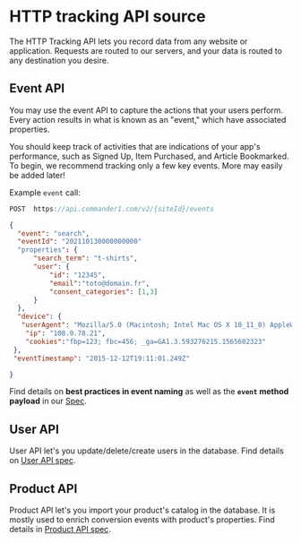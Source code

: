 # HTTP tracking API source

The HTTP Tracking API lets you record data from any website or application. Requests are routed to our servers, and your data is routed to any destination you desire.

## Event API <a href="track" id="track"></a>

You may use the event API to capture the actions that your users perform. Every action results in what is known as an "event," which have associated properties. 

You should keep track of activities that are indications of your app's performance, such as Signed Up, Item Purchased, and Article Bookmarked. To begin, we recommend tracking only a few key events. More may easily be added later!

Example `event` call:

```c
POST  https://api.commander1.com/v2/{siteId}/events
```

```json
{
  "event": "search",
  "eventId": "202110130000000000"
  "properties": {
      "search_term": "t-shirts", 
      "user": {
          "id": "12345",
          "email":"toto@domain.fr",
          "consent_categories": [1,3]
      }
  },
  "device": {
   "userAgent": "Mozilla/5.0 (Macintosh; Intel Mac OS X 10_11_0) AppleWebKit/537.36 (KHTML, like Gecko) Chrome/46.0.2490.86 Safari/537.36",
    "ip": "108.0.78.21", 
    "cookies":"fbp=123; fbc=456; _ga=GA1.3.593276215.1565602323"
 },
 "eventTimestamp": "2015-12-12T19:11:01.249Z"

}
```

Find details on **best practices in event naming** as well as the **`event` method payload** in our [Spec](../../../../developers/tracking/about-events/).

## User API

User API let's you update/delete/create users in the database. Find details on [User API spec](https://community.commandersact.com/datacommander/api/users).

## Product API

Product API let's you import your product's catalog in the database. It is mostly used to enrich conversion events with product's properties. Find details in [Product API spec](https://community.commandersact.com/datacommander/api/conversions-and-product-catalog-v2.0#upsert-products).

